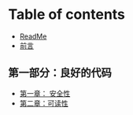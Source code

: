 # Table of contents

* [ReadMe](README.md)
* [前言](qian-yan.md)

## 第一部分：良好的代码

* [第一章： 安全性](di-yi-bu-fen-liang-hao-de-dai-ma/page-1.md)
* [第二章：可读性](di-yi-bu-fen-liang-hao-de-dai-ma/di-er-zhang-ke-du-xing.md)
